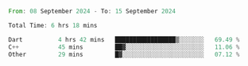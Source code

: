<!--START_SECTION:waka-->

```rust
From: 08 September 2024 - To: 15 September 2024

Total Time: 6 hrs 18 mins

Dart          4 hrs 42 mins   █████████████████▒░░░░░░░   69.49 %
C++           45 mins         ██▓░░░░░░░░░░░░░░░░░░░░░░   11.06 %
Other         29 mins         █▓░░░░░░░░░░░░░░░░░░░░░░░   07.12 %
```

<!--END_SECTION:waka-->
